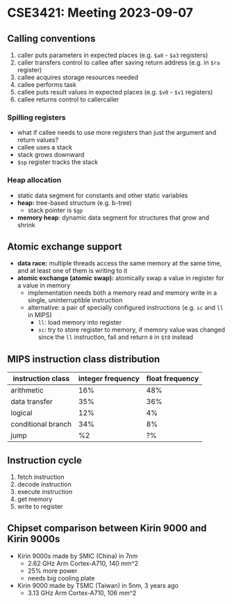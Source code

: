 # CSE3421: Meeting 2023-09-07

## Calling conventions
1. caller puts parameters in expected places (e.g. `$a0` - `$a3` registers)
2. caller transfers control to callee after saving return address (e.g. in `$ra` register)
3. callee acquires storage resources needed
4. callee performs task
5. callee puts result values in expected places (e.g. `$v0` - `$v1` registers)
6. callee returns control to callercaller

### Spilling registers
- what if callee needs to use more registers than just the argument and return values?
- callee uses a stack
- stack grows downward
- `$sp` register tracks the stack

### Heap allocation
- static data segment for constants and other static variables
- **heap:** tree-based structure (e.g. b-tree)
    - stack pointer is `$gp`
- **memory heap**: dynamic data segment for structures that grow and shrink

## Atomic exchange support
- **data race:** multiple threads access the same memory at the same time, and at least one of them is writing to it
- **atomic exchange (atomic swap):** atomically swap a value in register for a value in memory
    - implementation needs both a memory read and memory write in a single, uninterruptible instruction
    - alternative: a pair of specially configured instructions (e.g. `sc` and `ll` in MIPS)
        - `ll`: load memory into register
        - `sc`: try to store register to memory, if memory value was changed since the `ll` instruction, fail and return `0` in `$t0` instead

## MIPS instruction class distribution

| instruction class | integer frequency | float frequency |
|---|---|---|
| arithmetic | 16% | 48% |
| data transfer | 35% | 36% |
| logical | 12% | 4% |
| conditional branch | 34% | 8% |
| jump | %2 | ?% |

## Instruction cycle
1. fetch instruction
2. decode instruction
3. execute instruction
4. get memory
5. write to register

## Chipset comparison between Kirin 9000 and Kirin 9000s
- Kirin 9000s made by SMIC (China) in 7nm
    - 2.62 GHz Arm Cortex-A710, 140 mm^2
    - 25% more power
    - needs big cooling plate
- Kirin 9000 made by TSMC (Taiwan) in 5nm, 3 years ago
    - 3.13 GHz Arm Cortex-A710, 106 mm^2
